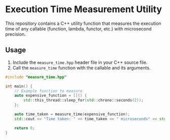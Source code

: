 # Execution Time Measurement Utility

This repository contains a C++ utility function that measures the execution time of any callable (function, lambda, functor, etc.) with microsecond precision.

## Usage

1. Include the `measure_time.hpp` header file in your C++ source file.
2. Call the `measure_time` function with the callable and its arguments.

```cpp
#include "measure_time.hpp"

int main() {
    // Example function to measure
    auto expensive_function = []() {
        std::this_thread::sleep_for(std::chrono::seconds(2));
    };

    auto time_taken = measure_time(expensive_function);
    std::cout << "Time taken: " << time_taken << " microseconds" << std::endl;

    return 0;
}
